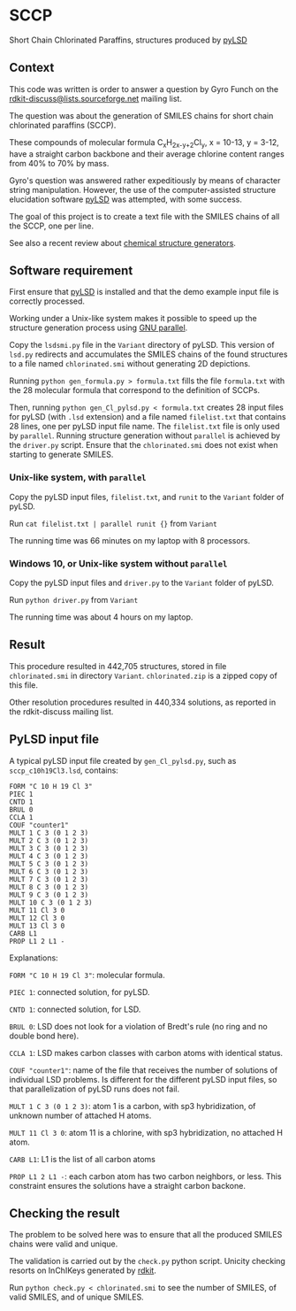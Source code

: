# SCCP
 Short Chain Chlorinated Paraffins, structures produced by [pyLSD](http://eos.univ-reims.fr/LSD/JmnSoft/PyLSD)

## Context
This code was written is order to answer a question by Gyro Funch
on the rdkit-discuss@lists.sourceforge.net mailing list.

The question was about the generation of SMILES chains for 
short chain chlorinated paraffins (SCCP).

These compounds of molecular formula C<sub>x</sub>H<sub>2x-y+2</sub>Cl<sub>y</sub>,
x = 10-13, y = 3-12, have a straight carbon backbone
and their average chlorine content ranges from 40% to 70% by mass.

Gyro's question was answered rather expeditiously by means of character string manipulation.
However, the use of the computer-assisted structure elucidation software [pyLSD](http://eos.univ-reims.fr/LSD/JmnSoft/PyLSD)
was attempted, with some success.

The goal of this project is to create a text file with the SMILES chains of all the SCCP,
one per line.

See also a recent review about 
[chemical structure generators](https://journals.plos.org/ploscompbiol/article/authors?id=10.1371/journal.pcbi.1008504).

## Software requirement
First ensure that [pyLSD](http://eos.univ-reims.fr/LSD/JmnSoft/PyLSD) is installed
and that the demo example input file is correctly processed.

Working under a Unix-like system makes it possible to speed up the structure
generation process using [GNU parallel](https://www.gnu.org/software/parallel/).

Copy the `lsdsmi.py` file in the `Variant` directory of pyLSD.
This version of `lsd.py` redirects and accumulates the SMILES chains of the found structures
to a file named `chlorinated.smi` without generating 2D depictions.

Running `python gen_formula.py > formula.txt` fills the file `formula.txt` with the 28 
molecular formula that correspond to the definition of SCCPs.

Then, running `python gen_Cl_pylsd.py < formula.txt` creates 28 input files for pyLSD (with `.lsd` extension)
and a file named `filelist.txt` that contains 28 lines, one per pyLSD input file name.
The `filelist.txt` file is only used by `parallel`.
Running structure generation without `parallel` is achieved by the `driver.py` script.
Ensure that the `chlorinated.smi` does not exist when starting to generate SMILES.

### Unix-like system, with `parallel`

Copy the pyLSD input files, `filelist.txt`, and `runit` to the `Variant` folder of pyLSD.

Run `cat filelist.txt | parallel runit {}` from `Variant`

The running time was 66 minutes on my laptop with 8 processors.

### Windows 10, or Unix-like system without `parallel`

Copy the pyLSD input files and `driver.py` to the `Variant` folder of pyLSD.

Run `python driver.py` from `Variant`

The running time was about 4 hours on my laptop.

## Result

This procedure resulted in 442,705 structures, stored in file `chlorinated.smi` in directory `Variant`.
`chlorinated.zip` is a zipped copy of this file.

Other resolution procedures resulted in 440,334 solutions, as reported in the rdkit-discuss mailing list.

## PyLSD input file

A typical pyLSD input file created by `gen_Cl_pylsd.py`, such as `sccp_c10h19Cl3.lsd`, contains:

	FORM "C 10 H 19 Cl 3"
	PIEC 1
	CNTD 1
	BRUL 0
	CCLA 1
	COUF "counter1"
	MULT 1 C 3 (0 1 2 3)
	MULT 2 C 3 (0 1 2 3)
	MULT 3 C 3 (0 1 2 3)
	MULT 4 C 3 (0 1 2 3)
	MULT 5 C 3 (0 1 2 3)
	MULT 6 C 3 (0 1 2 3)
	MULT 7 C 3 (0 1 2 3)
	MULT 8 C 3 (0 1 2 3)
	MULT 9 C 3 (0 1 2 3)
	MULT 10 C 3 (0 1 2 3)
	MULT 11 Cl 3 0
	MULT 12 Cl 3 0
	MULT 13 Cl 3 0
	CARB L1
	PROP L1 2 L1 -

Explanations:

`FORM "C 10 H 19 Cl 3"`: molecular formula.

`PIEC 1`: connected solution, for pyLSD.

`CNTD 1`: connected solution, for LSD.

`BRUL 0`: LSD does not look for a violation of Bredt's rule (no ring and no double bond here).

`CCLA 1`: LSD makes carbon classes with carbon atoms with identical status.

`COUF "counter1"`: name of the file that receives the number of solutions of individual LSD problems. Is different for the different pyLSD input files, so that parallelization of pyLSD runs does not fail.

`MULT 1 C 3 (0 1 2 3)`: atom 1 is a carbon, with sp3 hybridization, of unknown number of attached H atoms.

`MULT 11 Cl 3 0`: atom 11 is a chlorine, with sp3 hybridization, no attached H atom.

`CARB L1`: L1 is the list of all carbon atoms

`PROP L1 2 L1 -`: each carbon atom has two carbon neighbors, or less. This constraint ensures the solutions have a straight carbon backone.

## Checking the result
The problem to be solved here was to ensure that all the produced SMILES chains were valid and unique.

The validation is carried out by the `check.py` python script.
Unicity checking resorts on InChIKeys generated by [rdkit](https://www.rdkit.org/).

Run `python check.py < chlorinated.smi` to see the number of SMILES, of valid SMILES, and of unique SMILES.
